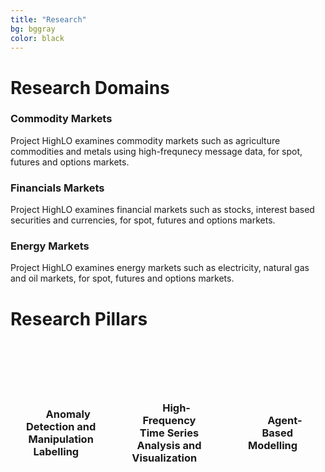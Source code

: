 ```yaml
---
title: "Research"
bg: bggray
color: black
---
```


# Research Domains

<div class="pillar-container">

  <div class="pillar">
    <h3><i class="fa-solid fa-magnifying-glass fa-1x"></i></h3>
    <h3>
      Commodity Markets
    </h3>
    Project HighLO examines commodity markets such as agriculture commodities and metals using high-frequnecy message data, for spot, futures and options markets.
  </div>

  <div class="pillar">
    <h3><i class="fa-solid fa-industry fa-1x"></i></h3>
    <h3>
      Financials Markets
    </h3>
    Project HighLO examines financial markets such as stocks, interest based securities and currencies, for spot, futures and options markets.
  </div>

  <div class="pillar">
    <h3><i class="fa-solid fa-code-branch fa-1x"></i></h3>
    <h3>
      Energy Markets
    </h3>
    Project HighLO examines energy markets such as electricity, natural gas and oil markets, for spot, futures and options markets.
  </div>

</div>

# Research Pillars

<div class="pillar-container" style="display: flex; justify-content: space-around; align-items: stretch; gap: 1rem;">

  <div class="pillar" style="flex: 1; display: flex; flex-direction: column; justify-content: center; align-items: center;">
    <h3><i class="fa-solid fa-bell fa-1x"></i></h3>
    <h3 style="text-align: center;">
      Anomaly Detection and Manipulation Labelling
    </h3>
  </div>

  <div class="pillar" style="flex: 1; display: flex; flex-direction: column; justify-content: center; align-items: center;">
    <h3><i class="fa-solid fa-chart-line fa-1x"></i></h3>
    <h3 style="text-align: center;">
      High-Frequency Time Series Analysis and Visualization
    </h3>
  </div>

  <div class="pillar" style="flex: 1; display: flex; flex-direction: column; justify-content: center; align-items: center;">
    <h3><i class="fa-solid fa-robot fa-1x"></i></h3>
    <h3 style="text-align: center;">
      Agent-Based Modelling
    </h3>
  </div>

</div>
